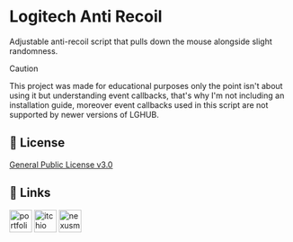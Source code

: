 # Logitech Anti Recoil

Adjustable anti-recoil script that pulls down the mouse alongside slight randomness.

> [!CAUTION]
>  This project was made for educational purposes only the point isn't about using it but understanding event callbacks, that's why I'm not including an installation guide, moreover event callbacks used in this script are not supported by newer versions of LGHUB.

## 📄 License

[General Public License v3.0](https://choosealicense.com/licenses/gpl-3.0/)

## 🔗 Links

<a href="https://noxtgm.me" target="_blank" rel="noreferrer"><img src="https://i.imgur.com/H2NbhsL.png" alt="portfolio" width="40" height="40"/></a> <a href="https://noxtgm.itch.io/" target="_blank" rel="noreferrer"><img src="https://i.imgur.com/d9pIWxO.png" alt="itchio page" width="40" height="40"/></a> <a href="https://next.nexusmods.com/profile/noxtgm" target="_blank" rel="noreferrer"><img src="https://i.imgur.com/la4rbPq.png" alt="nexusmods page" width="40" height="40"/></a>
